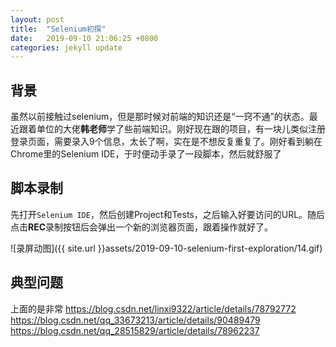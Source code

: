 ```yaml
---
layout: post
title:  "Selenium初探"
date:   2019-09-10 21:06:25 +0800
categories: jekyll update
---
```


## 背景

虽然以前接触过selenium，但是那时候对前端的知识还是“一窍不通”的状态。最近跟着单位的大佬**韩老师**学了些前端知识。刚好现在跟的项目，有一块儿类似注册登录页面，需要录入9个信息，太长了啊，实在是不想反复重复了。刚好看到躺在Chrome里的Selenium IDE，于时便动手录了一段脚本，然后就舒服了

## 脚本录制

先打开`Selenium IDE`，然后创建Project和Tests，之后输入好要访问的URL。随后点击**REC**录制按钮后会弹出一个新的浏览器页面，跟着操作就好了。

![录屏动图]({{ site.url }}assets/2019-09-10-selenium-first-exploration/14.gif)


## 典型问题

上面的是非常
https://blog.csdn.net/linxi9322/article/details/78792772
https://blog.csdn.net/qq_33673213/article/details/90489479
https://blog.csdn.net/qq_28515829/article/details/78962237